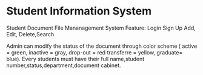 # Student Information System
 
Student Document File Mananagement System Feature: Login Sign Up Add, Edit, Delete,Search

Admin can modify the status of the document through color scheme ( active = green, inactive = gray, drop-out = red transferre = yellow, graduate= blue). Every students must have their full name,student number,status,department,document cabinet.

